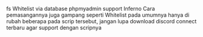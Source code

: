 fs Whitelist via database phpmyadmin support Inferno
Cara pemasangannya juga gampang seperti Whitelist pada umumnya hanya di rubah beberapa pada scrip tersebut, jangan lupa download discord connect terbaru agar support dengan scripnya
